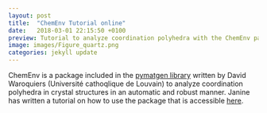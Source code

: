 ```yaml
---
layout: post
title:  "ChemEnv Tutorial online"
date:   2018-03-01 22:15:50 +0100
preview: Tutorial to analyze coordination polyhedra with the ChemEnv package is online.
image: images/Figure_quartz.png
categories: jekyll update
---
```


ChemEnv is a package included in the [pymatgen library](http://pymatgen.org/) written by David Waroquiers (Université cathoqlique de Louvain) to analyze coordination polyhedra in crystal structures in an automatic and robust manner. Janine has written a tutorial on how to use the package that is accessible [here](http://matgenb.materialsvirtuallab.org/2018/01/01/ChemEnv-How-to-automatically-identify-coordination-environments-in-a-structure.html).
